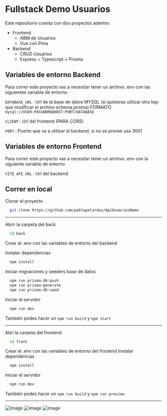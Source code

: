 
# Fullstack Demo Usuarios

Este repositorio cuenta con dos proyectos adentro:
- Frontend
    - ABM de Usuarios
    - Vue con Pinia
- Backend
    - CRUD Usuarios
    - Express + Typescript + Prisma



## Variables de entorno Backend

Para correr este proyecto vas a necesitar tener un archivo .env con las siguientes variable de entorno

`DATABASE_URL` : Url de la base de datos MYSQL (si quisieras utilizar otra hay que modificar el archivo schema.prisma) FORMATO `mysql://USER:PASSWORD@HOST:PORT/DATABASE`

`CLIENT` : Url del frontend (PARA CORS)

`PORT` : Puerto que va a utilizar el backend, si no se provee usa 3001
## Variables de entorno Frontend

Para correr este proyecto vas a necesitar tener un archivo .env con la siguiente variable de entorno

`VITE_API_URL` : Url del backend


## Correr en local

Clonar el proyecto

```bash
  git clone https://github.com/pablopelardas/ApiUsuariosDemo
```

---

Abrir la carpeta del back

```bash
  cd back
```

Crear el .env con las variables de entorno del backend

Instalar dependencias

```bash
  npm install
```
Iniciar migraciones y seeders base de datos

```bash
  npm run prisma:db:push
  npm run prisma:generate
  npm run prisma:db:seed
```

Iniciar el servidor

```bash
  npm run dev
```

También podes hacer un `npm run build` y `npm start`

----

Abri la carpeta del frontend

```bash
  cd front
```

Crear el .env con las variables de entorno del frontend
Instalar dependencias

```bash
  npm install
```
Iniciar el servidor

```bash
  npm run dev
```
También podes hacer un `npm run build` y `npm run preview`

----

![image](https://github.com/pablopelardas/ApiUsuariosDemo/assets/31576799/91d7158b-018d-4d1a-ae08-55d72a287cc7)
![image](https://github.com/pablopelardas/ApiUsuariosDemo/assets/31576799/8412b055-872f-4f7f-8a7c-2a0d679db17d)
![image](https://github.com/pablopelardas/ApiUsuariosDemo/assets/31576799/6a028aee-defd-49b1-9dca-c028f5fd3864)


